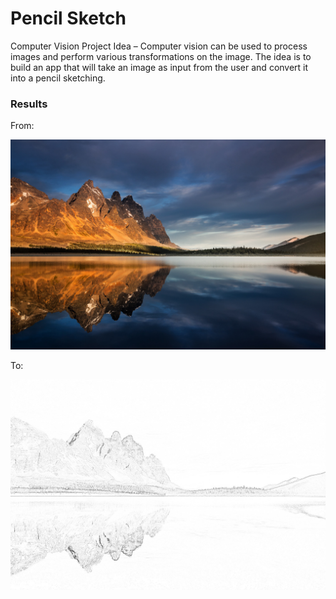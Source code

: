 # Pencil Sketch

Computer Vision Project Idea – Computer vision can be used to process images and perform various transformations on the image.
The idea is to build an app that will take an image as input from the user and convert it into a pencil sketching.

### Results

From:

![alt text](images/1.jpg)

To:

![alt text](results/1.jpg)
